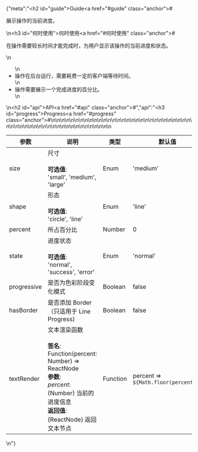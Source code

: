 {"meta":"<h2 id=\"guide\">Guide<a href=\"#guide\" class=\"anchor\">#</a></h2><p>&#x5C55;&#x793A;&#x64CD;&#x4F5C;&#x7684;&#x5F53;&#x524D;&#x8FDB;&#x5EA6;&#x3002;</p>\n<h3 id=\"&#x4F55;&#x65F6;&#x4F7F;&#x7528;\">&#x4F55;&#x65F6;&#x4F7F;&#x7528;<a href=\"#&#x4F55;&#x65F6;&#x4F7F;&#x7528;\" class=\"anchor\">#</a></h3><p>&#x5728;&#x64CD;&#x4F5C;&#x9700;&#x8981;&#x8F83;&#x957F;&#x65F6;&#x95F4;&#x624D;&#x80FD;&#x5B8C;&#x6210;&#x65F6;&#xFF0C;&#x4E3A;&#x7528;&#x6237;&#x663E;&#x793A;&#x8BE5;&#x64CD;&#x4F5C;&#x7684;&#x5F53;&#x524D;&#x8FDB;&#x5EA6;&#x548C;&#x72B6;&#x6001;&#x3002;</p>\n<ul>\n<li>&#x64CD;&#x4F5C;&#x5728;&#x540E;&#x53F0;&#x8FD0;&#x884C;&#xFF0C;&#x9700;&#x8981;&#x8017;&#x8D39;&#x4E00;&#x5B9A;&#x7684;&#x5BA2;&#x6237;&#x7AEF;&#x7B49;&#x5F85;&#x65F6;&#x95F4;&#x3002;</li>\n<li>&#x64CD;&#x4F5C;&#x9700;&#x8981;&#x5C55;&#x793A;&#x4E00;&#x4E2A;&#x5B8C;&#x6210;&#x8FDB;&#x5EA6;&#x7684;&#x767E;&#x5206;&#x6BD4;&#x3002;</li>\n</ul>\n<h2 id=\"api\">API<a href=\"#api\" class=\"anchor\">#</a></h2>","api":"<h3 id=\"progress\">Progress<a href=\"#progress\" class=\"anchor\">#</a></h3><table>\n<thead>\n<tr>\n<th>&#x53C2;&#x6570;</th>\n<th>&#x8BF4;&#x660E;</th>\n<th>&#x7C7B;&#x578B;</th>\n<th>&#x9ED8;&#x8BA4;&#x503C;</th>\n</tr>\n</thead>\n<tbody>\n<tr>\n<td>size</td>\n<td>&#x5C3A;&#x5BF8;<br><br><strong>&#x53EF;&#x9009;&#x503C;</strong>:<br>&apos;small&apos;, &apos;medium&apos;, &apos;large&apos;</td>\n<td>Enum</td>\n<td>&apos;medium&apos;</td>\n</tr>\n<tr>\n<td>shape</td>\n<td>&#x5F62;&#x6001;<br><br><strong>&#x53EF;&#x9009;&#x503C;</strong>:<br>&apos;circle&apos;, &apos;line&apos;</td>\n<td>Enum</td>\n<td>&apos;line&apos;</td>\n</tr>\n<tr>\n<td>percent</td>\n<td>&#x6240;&#x5360;&#x767E;&#x5206;&#x6BD4;</td>\n<td>Number</td>\n<td>0</td>\n</tr>\n<tr>\n<td>state</td>\n<td>&#x8FDB;&#x5EA6;&#x72B6;&#x6001;<br><br><strong>&#x53EF;&#x9009;&#x503C;</strong>:<br>&apos;normal&apos;, &apos;success&apos;, &apos;error&apos;</td>\n<td>Enum</td>\n<td>&apos;normal&apos;</td>\n</tr>\n<tr>\n<td>progressive</td>\n<td>&#x662F;&#x5426;&#x4E3A;&#x8272;&#x5F69;&#x9636;&#x6BB5;&#x53D8;&#x5316;&#x6A21;&#x5F0F;</td>\n<td>Boolean</td>\n<td>false</td>\n</tr>\n<tr>\n<td>hasBorder</td>\n<td>&#x662F;&#x5426;&#x6DFB;&#x52A0; Border&#xFF08;&#x53EA;&#x9002;&#x7528;&#x4E8E; Line Progress)</td>\n<td>Boolean</td>\n<td>false</td>\n</tr>\n<tr>\n<td>textRender</td>\n<td>&#x6587;&#x672C;&#x6E32;&#x67D3;&#x51FD;&#x6570;<br><br><strong>&#x7B7E;&#x540D;</strong>:<br>Function(percent: Number) =&gt; ReactNode<br><strong>&#x53C2;&#x6570;</strong>:<br><em>percent</em>: {Number} &#x5F53;&#x524D;&#x7684;&#x8FDB;&#x5EA6;&#x4FE1;&#x606F;<br><strong>&#x8FD4;&#x56DE;&#x503C;</strong>:<br>{ReactNode} &#x8FD4;&#x56DE;&#x6587;&#x672C;&#x8282;&#x70B9;<br></td>\n<td>Function</td>\n<td>percent =&gt; <code>${Math.floor(percent)}%</code></td>\n</tr>\n</tbody>\n</table>\n"}